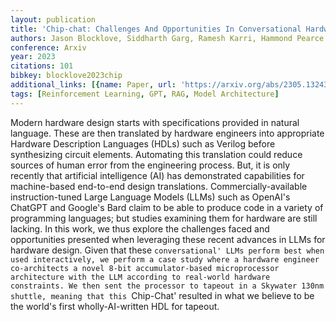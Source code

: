 ```yaml
---
layout: publication
title: 'Chip-chat: Challenges And Opportunities In Conversational Hardware Design'
authors: Jason Blocklove, Siddharth Garg, Ramesh Karri, Hammond Pearce
conference: Arxiv
year: 2023
citations: 101
bibkey: blocklove2023chip
additional_links: [{name: Paper, url: 'https://arxiv.org/abs/2305.13243'}]
tags: [Reinforcement Learning, GPT, RAG, Model Architecture]
---
```

Modern hardware design starts with specifications provided in natural
language. These are then translated by hardware engineers into appropriate
Hardware Description Languages (HDLs) such as Verilog before synthesizing
circuit elements. Automating this translation could reduce sources of human
error from the engineering process. But, it is only recently that artificial
intelligence (AI) has demonstrated capabilities for machine-based end-to-end
design translations. Commercially-available instruction-tuned Large Language
Models (LLMs) such as OpenAI's ChatGPT and Google's Bard claim to be able to
produce code in a variety of programming languages; but studies examining them
for hardware are still lacking. In this work, we thus explore the challenges
faced and opportunities presented when leveraging these recent advances in LLMs
for hardware design. Given that these `conversational' LLMs perform best when
used interactively, we perform a case study where a hardware engineer
co-architects a novel 8-bit accumulator-based microprocessor architecture with
the LLM according to real-world hardware constraints. We then sent the
processor to tapeout in a Skywater 130nm shuttle, meaning that this `Chip-Chat'
resulted in what we believe to be the world's first wholly-AI-written HDL for
tapeout.
